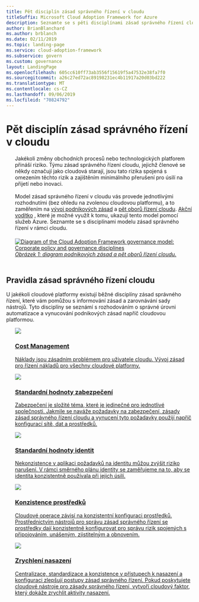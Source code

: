 ```yaml
---
title: Pět disciplín zásad správného řízení v cloudu
titleSuffix: Microsoft Cloud Adoption Framework for Azure
description: Seznamte se s pěti disciplínami zásad správného řízení cloudu v architektuře pro přijetí v cloudu.
author: BrianBlanchard
ms.author: brblanch
ms.date: 02/11/2019
ms.topic: landing-page
ms.service: cloud-adoption-framework
ms.subservice: govern
ms.custom: governance
layout: LandingPage
ms.openlocfilehash: 605cc610ff73ab3556f15619f5a47532e38fa7f0
ms.sourcegitcommit: a26c27ed72ac89198231ec4b11917a20d03bd222
ms.translationtype: MT
ms.contentlocale: cs-CZ
ms.lasthandoff: 09/06/2019
ms.locfileid: "70824792"
---
```

# <a name="the-five-disciplines-of-cloud-governance"></a>Pět disciplín zásad správného řízení v cloudu

<!-- markdownlint-disable MD033 -->

<ul class="panelContent cardsI">
    <li style="display: flex; flex-direction: column;">
        <div class="cardSize">
            <div class="cardPadding" style="padding-bottom:10px;">
                <div class="card" style="padding-bottom:10px;">
                    <div class="cardText" style="padding-left:0px;">
Jakékoli změny obchodních procesů nebo technologických platforem přináší riziko. Týmu zásad správného řízení cloudu, jejichž členové se někdy označují jako cloudová starají, jsou tato rizika spojená s omezením těchto rizik a zajištěním minimálního přerušení pro úsilí na přijetí nebo inovaci.<br/><br/>Model zásad správného řízení v cloudu vás provede jednotlivými rozhodnutími (bez ohledu na zvolenou cloudovou platformu), a to zaměřením na <a href="./corporate-policy.md">vývoj podnikových zásad</a> a <a href="#disciplines-of-cloud-governance">pět oborů řízení cloudu</a>. <a href="./journeys/index.md">Akční vodítko</a> , které je možné využít k tomu, ukazují tento model pomocí služeb Azure. Seznamte se s disciplínami modelu zásad správného řízení v rámci cloudu.
                    </div>
                </div>
            </div>
        </div>
    </li>
    <li style="display: flex; flex-direction: column;">
        <a href="../_images/operational-transformation-govern-highres.png" style="display: flex; flex-direction: column; flex: 1 0 auto;">
            <div class="cardSize">
                <div class="cardPadding" style="padding-bottom:10px;">
                    <div class="card" style="padding-bottom:10px;">
                        <div class="cardText" style="padding-left:0px;">
    <img src="../_images/operational-transformation-govern-highres.png" alt="Diagram of the Cloud Adoption Framework governance model: Corporate policy and governance disciplines">
    <br>
    <i>Obrázek 1: diagram podnikových zásad a pět oborů řízení cloudu.</i>
                        </div>
                    </div>
                </div>
            </div>
        </a>
    </li>
</ul>

<!-- markdownlint-enable MD033 -->

## <a name="disciplines-of-cloud-governance"></a>Pravidla zásad správného řízení cloudu

U jakékoli cloudové platformy existují běžné disciplíny zásad správného řízení, které vám pomůžou s informování zásad a zarovnávání sady nástrojů. Tyto disciplíny se seznámí s rozhodováním o správné úrovni automatizace a vynucování podnikových zásad napříč cloudovou platformou.

<!-- markdownlint-disable MD033 -->

<ul class="panelContent cardsA">
<li style="display: flex; flex-direction: column;">
    <a href="./cost-management/index.md" style="display: flex; flex-direction: column; flex: 1 0 auto;">
        <div class="cardSize" style="flex: 1 0 auto; display: flex;">
            <div class="cardPadding" style="display: flex;">
                <div class="card">
                    <div class="cardImageOuter">
                        <div class="cardImage">
                            <img src="../_images/governance/cost-management.png" class="x-hidden-focus"/>
                        </div>
                    </div>
                    <div class="cardText">
                        <h3>Cost Management</h3>
                        <p>Náklady jsou zásadním problémem pro uživatele cloudu. Vývoj zásad pro řízení nákladů pro všechny cloudové platformy.</p>
                    </div>
                </div>
            </div>
        </div>
    </a>
</li>
<li style="display: flex; flex-direction: column;">
    <a href="./security-baseline/index.md" style="display: flex; flex-direction: column; flex: 1 0 auto;">
        <div class="cardSize" style="flex: 1 0 auto; display: flex;">
            <div class="cardPadding" style="display: flex;">
                <div class="card">
                    <div class="cardImageOuter">
                        <div class="cardImage">
                            <img src="../_images/governance/security-baseline.png" class="x-hidden-focus"/>
                        </div>
                    </div>
                    <div class="cardText">
                        <h3>Standardní hodnoty zabezpečení</h3>
                        <p>Zabezpečení je složité téma, které je jedinečné pro jednotlivé společnosti. Jakmile se naváže požadavky na zabezpečení, zásady zásad správného řízení cloudu a vynucení tyto požadavky použijí napříč konfigurací sítě, dat a prostředků.</p>
                    </div>
                </div>
            </div>
        </div>
    </a>
</li>
<li style="display: flex; flex-direction: column;">
    <a href="./identity-baseline/index.md" style="display: flex; flex-direction: column; flex: 1 0 auto;">
        <div class="cardSize" style="flex: 1 0 auto; display: flex;">
            <div class="cardPadding" style="display: flex;">
                <div class="card">
                    <div class="cardImageOuter">
                        <div class="cardImage">
                            <img src="../_images/governance/identity-baseline.png" class="x-hidden-focus"/>
                        </div>
                    </div>
                    <div class="cardText">
                        <h3>Standardní hodnoty identit</h3>
                        <p>Nekonzistence v aplikaci požadavků na identitu můžou zvýšit riziko narušení. V rámci směrného plánu identity se zaměřujeme na to, aby se identita konzistentně používala při jejich úsilí.</p>
                    </div>
                </div>
            </div>
        </div>
    </a>
</li>
<li style="display: flex; flex-direction: column;">
    <a href="./resource-consistency/index.md" style="display: flex; flex-direction: column; flex: 1 0 auto;">
        <div class="cardSize" style="flex: 1 0 auto; display: flex;">
            <div class="cardPadding" style="display: flex;">
                <div class="card">
                    <div class="cardImageOuter">
                        <div class="cardImage">
                            <img src="../_images/governance/resource-consistency.png" class="x-hidden-focus"/>
                        </div>
                    </div>
                    <div class="cardText">
                        <h3>Konzistence prostředků</h3>
                        <p>Cloudové operace závisí na konzistentní konfiguraci prostředků. Prostřednictvím nástrojů pro správu zásad správného řízení se prostředky dají konzistentně konfigurovat pro správu rizik spojených s připojováním, unášeným, zjistitelným a obnovením.</p>
                    </div>
                </div>
            </div>
        </div>
    </a>
</li>
<li style="display: flex; flex-direction: column;">
    <a href="./deployment-acceleration/index.md" style="display: flex; flex-direction: column; flex: 1 0 auto;">
        <div class="cardSize" style="flex: 1 0 auto; display: flex;">
            <div class="cardPadding" style="display: flex;">
                <div class="card">
                    <div class="cardImageOuter">
                        <div class="cardImage">
                            <img src="../_images/governance/deployment-acceleration.png" class="x-hidden-focus"/>
                        </div>
                    </div>
                    <div class="cardText">
                        <h3>Zrychlení nasazení</h3>
                        <p>Centralizace, standardizace a konzistence v přístupech k nasazení a konfiguraci zlepšují postupy zásad správného řízení. Pokud poskytujete cloudové nástroje pro zásady správného řízení, vytvoří cloudový faktor, který dokáže zrychlit aktivity nasazení.</p>
                    </div>
                </div>
            </div>
        </div>
    </a>
</li>
</ul>

<!-- markdownlint-enable MD033 -->
